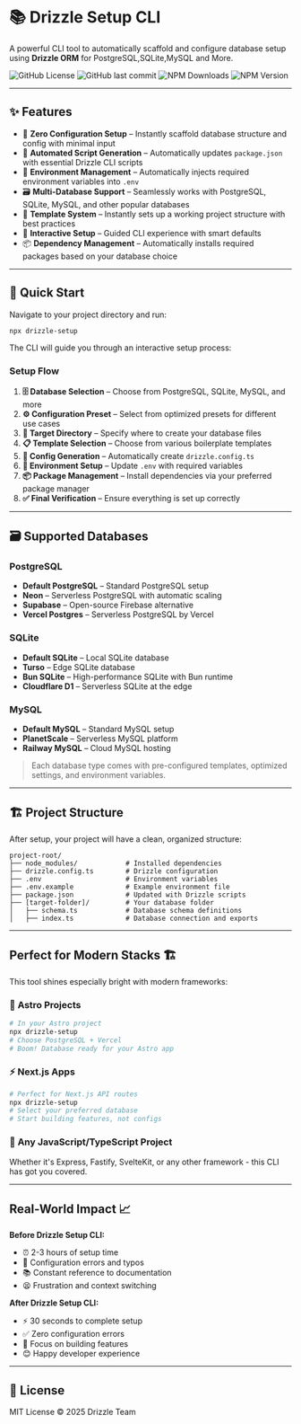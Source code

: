 # 📚 Drizzle Setup CLI

A powerful CLI tool to automatically scaffold and configure database setup using **Drizzle ORM** for PostgreSQL,SQLite,MySQL and More.

![GitHub License](https://img.shields.io/github/license/devgauravjatt/drizzle-setup?logo=github)
![GitHub last commit](https://img.shields.io/github/last-commit/devgauravjatt/drizzle-setup?logo=git)
![NPM Downloads](https://img.shields.io/npm/dw/drizzle-setup?logo=npm&color=%23f75352)
![NPM Version](https://img.shields.io/npm/v/drizzle-setup?logo=npm&color=%23f75352)

---

## ✨ Features

- 🚀 **Zero Configuration Setup** – Instantly scaffold database structure and config with minimal input
- 📜 **Automated Script Generation** – Automatically updates `package.json` with essential Drizzle CLI scripts
- 🔐 **Environment Management** – Automatically injects required environment variables into `.env`
- 🗃️ **Multi-Database Support** – Seamlessly works with PostgreSQL, SQLite, MySQL, and other popular databases
- 📁 **Template System** – Instantly sets up a working project structure with best practices
- 🎯 **Interactive Setup** – Guided CLI experience with smart defaults
- 📦 **Dependency Management** – Automatically installs required packages based on your database choice

---

## 🚀 Quick Start

Navigate to your project directory and run:

```bash
npx drizzle-setup
```

The CLI will guide you through an interactive setup process:

### Setup Flow

1. **🗄️ Database Selection** – Choose from PostgreSQL, SQLite, MySQL, and more
2. **⚙️ Configuration Preset** – Select from optimized presets for different use cases
3. **📁 Target Directory** – Specify where to create your database files
4. **📋 Template Selection** – Choose from various boilerplate templates
5. **🔧 Config Generation** – Automatically create `drizzle.config.ts`
6. **🔐 Environment Setup** – Update `.env` with required variables
7. **📦 Package Management** – Install dependencies via your preferred package manager
8. **✅ Final Verification** – Ensure everything is set up correctly

---

## 🗃️ Supported Databases

### PostgreSQL

- **Default PostgreSQL** – Standard PostgreSQL setup
- **Neon** – Serverless PostgreSQL with automatic scaling
- **Supabase** – Open-source Firebase alternative
- **Vercel Postgres** – Serverless PostgreSQL by Vercel

### SQLite

- **Default SQLite** – Local SQLite database
- **Turso** – Edge SQLite database
- **Bun SQLite** – High-performance SQLite with Bun runtime
- **Cloudflare D1** – Serverless SQLite at the edge

### MySQL

- **Default MySQL** – Standard MySQL setup
- **PlanetScale** – Serverless MySQL platform
- **Railway MySQL** – Cloud MySQL hosting

> Each database type comes with pre-configured templates, optimized settings, and environment variables.

---

## 🏗️ Project Structure

After setup, your project will have a clean, organized structure:

```
project-root/
├── node_modules/            # Installed dependencies
├── drizzle.config.ts        # Drizzle configuration
├── .env                     # Environment variables
├── .env.example             # Example environment file
├── package.json             # Updated with Drizzle scripts
├── [target-folder]/         # Your database folder
│   ├── schema.ts            # Database schema definitions
│   ├── index.ts             # Database connection and exports
```

---

## Perfect for Modern Stacks 🏗️

This tool shines especially bright with modern frameworks:

### 🚀 **Astro Projects**

```bash
# In your Astro project
npx drizzle-setup
# Choose PostgreSQL + Vercel
# Boom! Database ready for your Astro app
```

### ⚡ **Next.js Apps**

```bash
# Perfect for Next.js API routes
npx drizzle-setup
# Select your preferred database
# Start building features, not configs
```

### 🎯 **Any JavaScript/TypeScript Project**

Whether it's Express, Fastify, SvelteKit, or any other framework - this CLI has got you covered.

---

## Real-World Impact 📈

**Before Drizzle Setup CLI:**

- ⏰ 2-3 hours of setup time
- 🐛 Configuration errors and typos
- 📚 Constant reference to documentation
- 😫 Frustration and context switching

**After Drizzle Setup CLI:**

- ⚡ 30 seconds to complete setup
- ✅ Zero configuration errors
- 🎯 Focus on building features
- 😊 Happy developer experience

---

## 📄 License

MIT License © 2025 Drizzle Team
